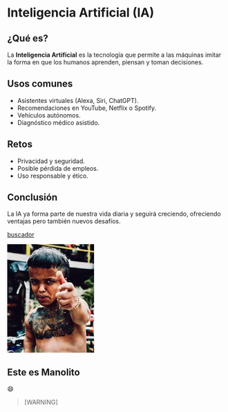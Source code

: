 # Inteligencia Artificial (IA)

##  ¿Qué es?
La **Inteligencia Artificial** es la tecnología que permite a las máquinas imitar la forma en que los humanos aprenden, piensan y toman decisiones.

##  Usos comunes
- Asistentes virtuales (Alexa, Siri, ChatGPT).  
- Recomendaciones en YouTube, Netflix o Spotify.  
- Vehículos autónomos.  
- Diagnóstico médico asistido.  

##  Retos
- Privacidad y seguridad.  
- Posible pérdida de empleos.  
- Uso responsable y ético.  

##  Conclusión
La IA ya forma parte de nuestra vida diaria y seguirá creciendo, ofreciendo ventajas pero también nuevos desafíos.


[buscador](https://www.youtube.com/watch?v=SlPhMPnQ58k)



![MDA](imagen/images.jpg)

## Este es Manolito ##

:smile:

> [WARNING]

